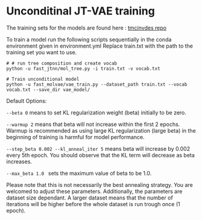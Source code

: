 # Unconditinal JT-VAE training

The training sets for the models are found here : [tmcinvdes repo](https://github.com/uiocompcat/tmcinvdes/tree/main/datasets/01_tmQMg-L-training_sets)

To train a model run the following scripts sequentially in the conda environment given in environment.yml
Replace train.txt with the path to the training set you want to use.

```
# # run tree composition and create vocab
python -u fast_jtnn/mol_tree.py -i train.txt -v vocab.txt

# Train unconditional model
python -u fast_molvae/vae_train.py --dataset_path train.txt --vocab vocab.txt --save_dir vae_model/
```

Default Options:

`--beta 0` means to set KL regularization weight (beta) initially to be zero.

`--warmup 2` means that beta will not increase within the first 2 epochs. Warmup is recommended as using large KL regularization (large beta) in the beginning of training is harmful for model performance.

`--step_beta 0.002 --kl_anneal_iter 5` means beta will increase by 0.002 every 5th epoch. You should observe that the KL term will decrease as beta increases.

`--max_beta 1.0 ` sets the maximum value of beta to be 1.0.

Please note that this is not necessarily the best annealing strategy. You are welcomed to adjust these parameters. Additionally, the parameters are dataset size dependant.
A larger dataset means that the number of iterations will be higher before the whole dataset is run trough once (1 epoch).
